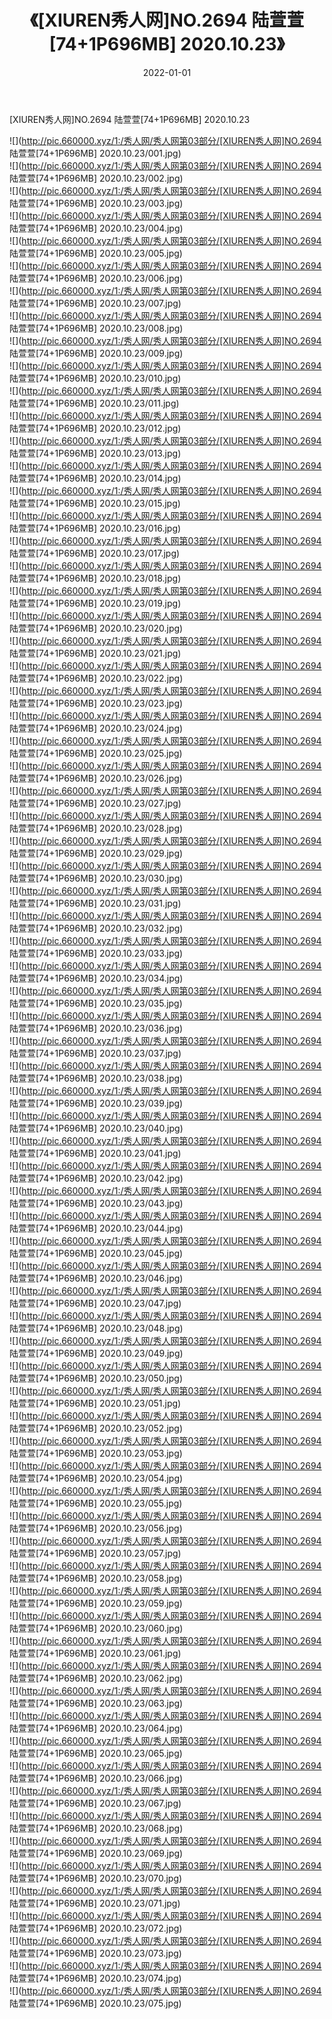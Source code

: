 ﻿---
layout: post
title:  《[XIUREN秀人网]NO.2694 陆萱萱[74+1P696MB] 2020.10.23》
date:   2022-01-01
img: http://pic.660000.xyz/1:/秀人网/秀人网第03部分/[XIUREN秀人网]NO.2694 陆萱萱[74+1P696MB] 2020.10.23/000.jpg
categories: [美女, 清纯, 唯美]
---

[XIUREN秀人网]NO.2694 陆萱萱[74+1P696MB] 2020.10.23

 ![](http://pic.660000.xyz/1:/秀人网/秀人网第03部分/[XIUREN秀人网]NO.2694 陆萱萱[74+1P696MB] 2020.10.23/001.jpg) <br>![](http://pic.660000.xyz/1:/秀人网/秀人网第03部分/[XIUREN秀人网]NO.2694 陆萱萱[74+1P696MB] 2020.10.23/002.jpg) <br>![](http://pic.660000.xyz/1:/秀人网/秀人网第03部分/[XIUREN秀人网]NO.2694 陆萱萱[74+1P696MB] 2020.10.23/003.jpg) <br>![](http://pic.660000.xyz/1:/秀人网/秀人网第03部分/[XIUREN秀人网]NO.2694 陆萱萱[74+1P696MB] 2020.10.23/004.jpg) <br>![](http://pic.660000.xyz/1:/秀人网/秀人网第03部分/[XIUREN秀人网]NO.2694 陆萱萱[74+1P696MB] 2020.10.23/005.jpg) <br>![](http://pic.660000.xyz/1:/秀人网/秀人网第03部分/[XIUREN秀人网]NO.2694 陆萱萱[74+1P696MB] 2020.10.23/006.jpg) <br>![](http://pic.660000.xyz/1:/秀人网/秀人网第03部分/[XIUREN秀人网]NO.2694 陆萱萱[74+1P696MB] 2020.10.23/007.jpg) <br>![](http://pic.660000.xyz/1:/秀人网/秀人网第03部分/[XIUREN秀人网]NO.2694 陆萱萱[74+1P696MB] 2020.10.23/008.jpg) <br>![](http://pic.660000.xyz/1:/秀人网/秀人网第03部分/[XIUREN秀人网]NO.2694 陆萱萱[74+1P696MB] 2020.10.23/009.jpg) <br>![](http://pic.660000.xyz/1:/秀人网/秀人网第03部分/[XIUREN秀人网]NO.2694 陆萱萱[74+1P696MB] 2020.10.23/010.jpg) <br>![](http://pic.660000.xyz/1:/秀人网/秀人网第03部分/[XIUREN秀人网]NO.2694 陆萱萱[74+1P696MB] 2020.10.23/011.jpg) <br>![](http://pic.660000.xyz/1:/秀人网/秀人网第03部分/[XIUREN秀人网]NO.2694 陆萱萱[74+1P696MB] 2020.10.23/012.jpg) <br>![](http://pic.660000.xyz/1:/秀人网/秀人网第03部分/[XIUREN秀人网]NO.2694 陆萱萱[74+1P696MB] 2020.10.23/013.jpg) <br>![](http://pic.660000.xyz/1:/秀人网/秀人网第03部分/[XIUREN秀人网]NO.2694 陆萱萱[74+1P696MB] 2020.10.23/014.jpg) <br>![](http://pic.660000.xyz/1:/秀人网/秀人网第03部分/[XIUREN秀人网]NO.2694 陆萱萱[74+1P696MB] 2020.10.23/015.jpg) <br>![](http://pic.660000.xyz/1:/秀人网/秀人网第03部分/[XIUREN秀人网]NO.2694 陆萱萱[74+1P696MB] 2020.10.23/016.jpg) <br>![](http://pic.660000.xyz/1:/秀人网/秀人网第03部分/[XIUREN秀人网]NO.2694 陆萱萱[74+1P696MB] 2020.10.23/017.jpg) <br>![](http://pic.660000.xyz/1:/秀人网/秀人网第03部分/[XIUREN秀人网]NO.2694 陆萱萱[74+1P696MB] 2020.10.23/018.jpg) <br>![](http://pic.660000.xyz/1:/秀人网/秀人网第03部分/[XIUREN秀人网]NO.2694 陆萱萱[74+1P696MB] 2020.10.23/019.jpg) <br>![](http://pic.660000.xyz/1:/秀人网/秀人网第03部分/[XIUREN秀人网]NO.2694 陆萱萱[74+1P696MB] 2020.10.23/020.jpg) <br>![](http://pic.660000.xyz/1:/秀人网/秀人网第03部分/[XIUREN秀人网]NO.2694 陆萱萱[74+1P696MB] 2020.10.23/021.jpg) <br>![](http://pic.660000.xyz/1:/秀人网/秀人网第03部分/[XIUREN秀人网]NO.2694 陆萱萱[74+1P696MB] 2020.10.23/022.jpg) <br>![](http://pic.660000.xyz/1:/秀人网/秀人网第03部分/[XIUREN秀人网]NO.2694 陆萱萱[74+1P696MB] 2020.10.23/023.jpg) <br>![](http://pic.660000.xyz/1:/秀人网/秀人网第03部分/[XIUREN秀人网]NO.2694 陆萱萱[74+1P696MB] 2020.10.23/024.jpg) <br>![](http://pic.660000.xyz/1:/秀人网/秀人网第03部分/[XIUREN秀人网]NO.2694 陆萱萱[74+1P696MB] 2020.10.23/025.jpg) <br>![](http://pic.660000.xyz/1:/秀人网/秀人网第03部分/[XIUREN秀人网]NO.2694 陆萱萱[74+1P696MB] 2020.10.23/026.jpg) <br>![](http://pic.660000.xyz/1:/秀人网/秀人网第03部分/[XIUREN秀人网]NO.2694 陆萱萱[74+1P696MB] 2020.10.23/027.jpg) <br>![](http://pic.660000.xyz/1:/秀人网/秀人网第03部分/[XIUREN秀人网]NO.2694 陆萱萱[74+1P696MB] 2020.10.23/028.jpg) <br>![](http://pic.660000.xyz/1:/秀人网/秀人网第03部分/[XIUREN秀人网]NO.2694 陆萱萱[74+1P696MB] 2020.10.23/029.jpg) <br>![](http://pic.660000.xyz/1:/秀人网/秀人网第03部分/[XIUREN秀人网]NO.2694 陆萱萱[74+1P696MB] 2020.10.23/030.jpg) <br>![](http://pic.660000.xyz/1:/秀人网/秀人网第03部分/[XIUREN秀人网]NO.2694 陆萱萱[74+1P696MB] 2020.10.23/031.jpg) <br>![](http://pic.660000.xyz/1:/秀人网/秀人网第03部分/[XIUREN秀人网]NO.2694 陆萱萱[74+1P696MB] 2020.10.23/032.jpg) <br>![](http://pic.660000.xyz/1:/秀人网/秀人网第03部分/[XIUREN秀人网]NO.2694 陆萱萱[74+1P696MB] 2020.10.23/033.jpg) <br>![](http://pic.660000.xyz/1:/秀人网/秀人网第03部分/[XIUREN秀人网]NO.2694 陆萱萱[74+1P696MB] 2020.10.23/034.jpg) <br>![](http://pic.660000.xyz/1:/秀人网/秀人网第03部分/[XIUREN秀人网]NO.2694 陆萱萱[74+1P696MB] 2020.10.23/035.jpg) <br>![](http://pic.660000.xyz/1:/秀人网/秀人网第03部分/[XIUREN秀人网]NO.2694 陆萱萱[74+1P696MB] 2020.10.23/036.jpg) <br>![](http://pic.660000.xyz/1:/秀人网/秀人网第03部分/[XIUREN秀人网]NO.2694 陆萱萱[74+1P696MB] 2020.10.23/037.jpg) <br>![](http://pic.660000.xyz/1:/秀人网/秀人网第03部分/[XIUREN秀人网]NO.2694 陆萱萱[74+1P696MB] 2020.10.23/038.jpg) <br>![](http://pic.660000.xyz/1:/秀人网/秀人网第03部分/[XIUREN秀人网]NO.2694 陆萱萱[74+1P696MB] 2020.10.23/039.jpg) <br>![](http://pic.660000.xyz/1:/秀人网/秀人网第03部分/[XIUREN秀人网]NO.2694 陆萱萱[74+1P696MB] 2020.10.23/040.jpg) <br>![](http://pic.660000.xyz/1:/秀人网/秀人网第03部分/[XIUREN秀人网]NO.2694 陆萱萱[74+1P696MB] 2020.10.23/041.jpg) <br>![](http://pic.660000.xyz/1:/秀人网/秀人网第03部分/[XIUREN秀人网]NO.2694 陆萱萱[74+1P696MB] 2020.10.23/042.jpg) <br>![](http://pic.660000.xyz/1:/秀人网/秀人网第03部分/[XIUREN秀人网]NO.2694 陆萱萱[74+1P696MB] 2020.10.23/043.jpg) <br>![](http://pic.660000.xyz/1:/秀人网/秀人网第03部分/[XIUREN秀人网]NO.2694 陆萱萱[74+1P696MB] 2020.10.23/044.jpg) <br>![](http://pic.660000.xyz/1:/秀人网/秀人网第03部分/[XIUREN秀人网]NO.2694 陆萱萱[74+1P696MB] 2020.10.23/045.jpg) <br>![](http://pic.660000.xyz/1:/秀人网/秀人网第03部分/[XIUREN秀人网]NO.2694 陆萱萱[74+1P696MB] 2020.10.23/046.jpg) <br>![](http://pic.660000.xyz/1:/秀人网/秀人网第03部分/[XIUREN秀人网]NO.2694 陆萱萱[74+1P696MB] 2020.10.23/047.jpg) <br>![](http://pic.660000.xyz/1:/秀人网/秀人网第03部分/[XIUREN秀人网]NO.2694 陆萱萱[74+1P696MB] 2020.10.23/048.jpg) <br>![](http://pic.660000.xyz/1:/秀人网/秀人网第03部分/[XIUREN秀人网]NO.2694 陆萱萱[74+1P696MB] 2020.10.23/049.jpg) <br>![](http://pic.660000.xyz/1:/秀人网/秀人网第03部分/[XIUREN秀人网]NO.2694 陆萱萱[74+1P696MB] 2020.10.23/050.jpg) <br>![](http://pic.660000.xyz/1:/秀人网/秀人网第03部分/[XIUREN秀人网]NO.2694 陆萱萱[74+1P696MB] 2020.10.23/051.jpg) <br>![](http://pic.660000.xyz/1:/秀人网/秀人网第03部分/[XIUREN秀人网]NO.2694 陆萱萱[74+1P696MB] 2020.10.23/052.jpg) <br>![](http://pic.660000.xyz/1:/秀人网/秀人网第03部分/[XIUREN秀人网]NO.2694 陆萱萱[74+1P696MB] 2020.10.23/053.jpg) <br>![](http://pic.660000.xyz/1:/秀人网/秀人网第03部分/[XIUREN秀人网]NO.2694 陆萱萱[74+1P696MB] 2020.10.23/054.jpg) <br>![](http://pic.660000.xyz/1:/秀人网/秀人网第03部分/[XIUREN秀人网]NO.2694 陆萱萱[74+1P696MB] 2020.10.23/055.jpg) <br>![](http://pic.660000.xyz/1:/秀人网/秀人网第03部分/[XIUREN秀人网]NO.2694 陆萱萱[74+1P696MB] 2020.10.23/056.jpg) <br>![](http://pic.660000.xyz/1:/秀人网/秀人网第03部分/[XIUREN秀人网]NO.2694 陆萱萱[74+1P696MB] 2020.10.23/057.jpg) <br>![](http://pic.660000.xyz/1:/秀人网/秀人网第03部分/[XIUREN秀人网]NO.2694 陆萱萱[74+1P696MB] 2020.10.23/058.jpg) <br>![](http://pic.660000.xyz/1:/秀人网/秀人网第03部分/[XIUREN秀人网]NO.2694 陆萱萱[74+1P696MB] 2020.10.23/059.jpg) <br>![](http://pic.660000.xyz/1:/秀人网/秀人网第03部分/[XIUREN秀人网]NO.2694 陆萱萱[74+1P696MB] 2020.10.23/060.jpg) <br>![](http://pic.660000.xyz/1:/秀人网/秀人网第03部分/[XIUREN秀人网]NO.2694 陆萱萱[74+1P696MB] 2020.10.23/061.jpg) <br>![](http://pic.660000.xyz/1:/秀人网/秀人网第03部分/[XIUREN秀人网]NO.2694 陆萱萱[74+1P696MB] 2020.10.23/062.jpg) <br>![](http://pic.660000.xyz/1:/秀人网/秀人网第03部分/[XIUREN秀人网]NO.2694 陆萱萱[74+1P696MB] 2020.10.23/063.jpg) <br>![](http://pic.660000.xyz/1:/秀人网/秀人网第03部分/[XIUREN秀人网]NO.2694 陆萱萱[74+1P696MB] 2020.10.23/064.jpg) <br>![](http://pic.660000.xyz/1:/秀人网/秀人网第03部分/[XIUREN秀人网]NO.2694 陆萱萱[74+1P696MB] 2020.10.23/065.jpg) <br>![](http://pic.660000.xyz/1:/秀人网/秀人网第03部分/[XIUREN秀人网]NO.2694 陆萱萱[74+1P696MB] 2020.10.23/066.jpg) <br>![](http://pic.660000.xyz/1:/秀人网/秀人网第03部分/[XIUREN秀人网]NO.2694 陆萱萱[74+1P696MB] 2020.10.23/067.jpg) <br>![](http://pic.660000.xyz/1:/秀人网/秀人网第03部分/[XIUREN秀人网]NO.2694 陆萱萱[74+1P696MB] 2020.10.23/068.jpg) <br>![](http://pic.660000.xyz/1:/秀人网/秀人网第03部分/[XIUREN秀人网]NO.2694 陆萱萱[74+1P696MB] 2020.10.23/069.jpg) <br>![](http://pic.660000.xyz/1:/秀人网/秀人网第03部分/[XIUREN秀人网]NO.2694 陆萱萱[74+1P696MB] 2020.10.23/070.jpg) <br>![](http://pic.660000.xyz/1:/秀人网/秀人网第03部分/[XIUREN秀人网]NO.2694 陆萱萱[74+1P696MB] 2020.10.23/071.jpg) <br>![](http://pic.660000.xyz/1:/秀人网/秀人网第03部分/[XIUREN秀人网]NO.2694 陆萱萱[74+1P696MB] 2020.10.23/072.jpg) <br>![](http://pic.660000.xyz/1:/秀人网/秀人网第03部分/[XIUREN秀人网]NO.2694 陆萱萱[74+1P696MB] 2020.10.23/073.jpg) <br>![](http://pic.660000.xyz/1:/秀人网/秀人网第03部分/[XIUREN秀人网]NO.2694 陆萱萱[74+1P696MB] 2020.10.23/074.jpg) <br>![](http://pic.660000.xyz/1:/秀人网/秀人网第03部分/[XIUREN秀人网]NO.2694 陆萱萱[74+1P696MB] 2020.10.23/075.jpg) <br>